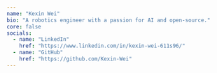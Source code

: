 ```yaml
---
name: "Kexin Wei"
bio: "A robotics engineer with a passion for AI and open-source."
core: false
socials:
  - name: "LinkedIn"
    href: "https://www.linkedin.com/in/kexin-wei-611s96/"
  - name: "GitHub"
    href: "https://github.com/Kexin-Wei"
---
```

